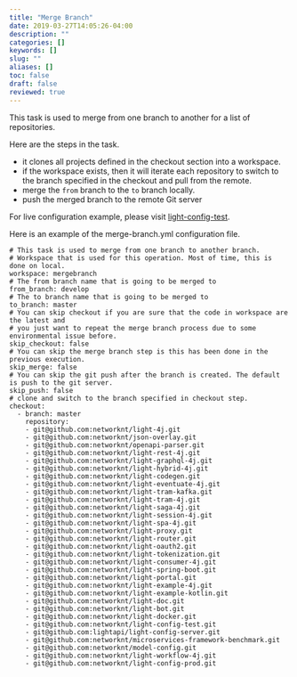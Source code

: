 ```yaml
---
title: "Merge Branch"
date: 2019-03-27T14:05:26-04:00
description: ""
categories: []
keywords: []
slug: ""
aliases: []
toc: false
draft: false
reviewed: true
---
```


This task is used to merge from one branch to another for a list of repositories. 

Here are the steps in the task.

* it clones all projects defined in the checkout section into a workspace.
* if the workspace exists, then it will iterate each repository to switch to the branch specified in the checkout and pull from the remote. 
* merge the `from` branch to the `to` branch locally. 
* push the merged branch to the remote Git server

For live configuration example, please visit [light-config-test][]. 

Here is an example of the merge-branch.yml configuration file.

```
# This task is used to merge from one branch to another branch.
# Workspace that is used for this operation. Most of time, this is done on local.
workspace: mergebranch
# The from branch name that is going to be merged to
from_branch: develop
# The to branch name that is going to be merged to
to_branch: master
# You can skip checkout if you are sure that the code in workspace are the latest and
# you just want to repeat the merge branch process due to some environmental issue before.
skip_checkout: false
# You can skip the merge branch step is this has been done in the previous execution.
skip_merge: false
# You can skip the git push after the branch is created. The default is push to the git server.
skip_push: false
# clone and switch to the branch specified in checkout step.
checkout:
  - branch: master
    repository:
    - git@github.com:networknt/light-4j.git
    - git@github.com:networknt/json-overlay.git
    - git@github.com:networknt/openapi-parser.git
    - git@github.com:networknt/light-rest-4j.git
    - git@github.com:networknt/light-graphql-4j.git
    - git@github.com:networknt/light-hybrid-4j.git
    - git@github.com:networknt/light-codegen.git
    - git@github.com:networknt/light-eventuate-4j.git
    - git@github.com:networknt/light-tram-kafka.git
    - git@github.com:networknt/light-tram-4j.git
    - git@github.com:networknt/light-saga-4j.git
    - git@github.com:networknt/light-session-4j.git
    - git@github.com:networknt/light-spa-4j.git
    - git@github.com:networknt/light-proxy.git
    - git@github.com:networknt/light-router.git
    - git@github.com:networknt/light-oauth2.git
    - git@github.com:networknt/light-tokenization.git
    - git@github.com:networknt/light-consumer-4j.git
    - git@github.com:networknt/light-spring-boot.git
    - git@github.com:networknt/light-portal.git
    - git@github.com:networknt/light-example-4j.git
    - git@github.com:networknt/light-example-kotlin.git
    - git@github.com:networknt/light-doc.git
    - git@github.com:networknt/light-bot.git
    - git@github.com:networknt/light-docker.git
    - git@github.com:networknt/light-config-test.git
    - git@github.com:lightapi/light-config-server.git
    - git@github.com:networknt/microservices-framework-benchmark.git
    - git@github.com:networknt/model-config.git
    - git@github.com:networknt/light-workflow-4j.git
    - git@github.com:networknt/light-config-prod.git
```

[light-config-test]: https://github.com/networknt/light-config-test/tree/master/light-bot/merge-branch/merge-all
